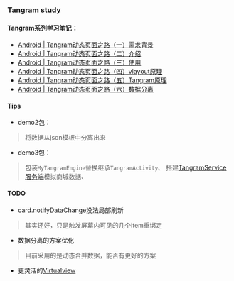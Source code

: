 ### Tangram study

#### Tangram系列学习笔记：

- [Android | Tangram动态页面之路（一）需求背景](https://juejin.im/post/5eb6ae935188256d5a0d9482)
- [Android | Tangram动态页面之路（二）介绍](https://juejin.im/post/5eba9113f265da7bd442576f)
- [Android | Tangram动态页面之路（三）使用](https://juejin.im/post/5ebbe23ff265da7bfc40390c)
- [Android | Tangram动态页面之路（四）vlayout原理](https://juejin.im/post/5ebd467af265da7bd4425bb4)
- [Android | Tangram动态页面之路（五）Tangram原理](https://juejin.im/post/5ebf64ef6fb9a043790e4679)
- [Android | Tangram动态页面之路（六）数据分离](https://juejin.im/post/5ec148465188256d5324e0a3)

#### Tips

- demo2包：
> 将数据从json模板中分离出来
- demo3包：
> 包装`MyTangramEngine`替换继承`TangramActivity`、
> 搭建[TangramService服务端](https://github.com/holidayei/TangramService)模拟商城数据、

#### TODO

- card.notifyDataChange没法局部刷新
> 其实还好，只是触发屏幕内可见的几个item重绑定
- 数据分离的方案优化
> 目前采用的是动态合并数据，能否有更好的方案
- 更灵活的[Virtualview](https://github.com/alibaba/Virtualview-Android/blob/master/README-ch.md)